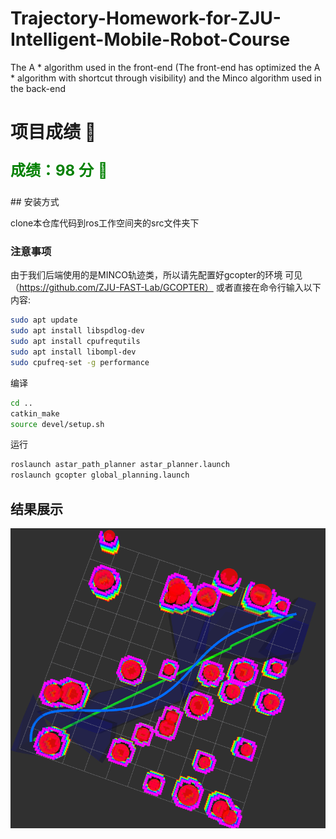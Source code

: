 # Trajectory-Homework-for-ZJU-Intelligent-Mobile-Robot-Course
The A * algorithm used in the front-end (The front-end has optimized the A * algorithm with shortcut through visibility) and the Minco algorithm used in the back-end
# 项目成绩 🎉
<p style="color: green; font-size: 24px;"><strong>成绩：98 分</strong> 🌟</p>
## 安装方式

clone本仓库代码到ros工作空间夹的src文件夹下

### 注意事项

由于我们后端使用的是MINCO轨迹类，所以请先配置好gcopter的环境
可见（https://github.com/ZJU-FAST-Lab/GCOPTER）
或者直接在命令行输入以下内容:

```bash
sudo apt update
sudo apt install libspdlog-dev
sudo apt install cpufrequtils
sudo apt install libompl-dev
sudo cpufreq-set -g performance
```

编译

```bash
cd ..
catkin_make
source devel/setup.sh
```

运行

```bash
roslaunch astar_path_planner astar_planner.launch
roslaunch gcopter global_planning.launch 
```

## 结果展示
![展示效果](./output.jpg)


